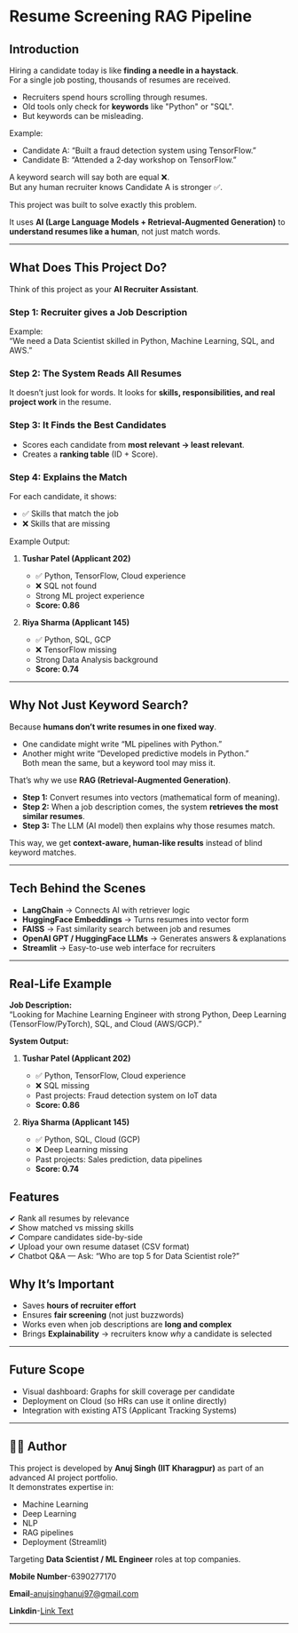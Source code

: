 # Resume Screening RAG Pipeline  

## Introduction  

Hiring a candidate today is like **finding a needle in a haystack**.  
For a single job posting, thousands of resumes are received.  

- Recruiters spend hours scrolling through resumes.  
- Old tools only check for **keywords** like "Python" or "SQL".  
- But keywords can be misleading.  

Example:  
- Candidate A: “Built a fraud detection system using TensorFlow.”  
- Candidate B: “Attended a 2‑day workshop on TensorFlow.”  

A keyword search will say both are equal ❌.  
But any human recruiter knows Candidate A is stronger ✅.  

This project was built to solve exactly this problem.  

It uses **AI (Large Language Models + Retrieval-Augmented Generation)** to **understand resumes like a human**, not just match words.  

---

## What Does This Project Do?  

Think of this project as your **AI Recruiter Assistant**.  

### Step 1: Recruiter gives a Job Description  
Example:  
“We need a Data Scientist skilled in Python, Machine Learning, SQL, and AWS.”  

### Step 2: The System Reads All Resumes  
It doesn’t just look for words. It looks for **skills, responsibilities, and real project work** in the resume.  

### Step 3: It Finds the Best Candidates  
- Scores each candidate from **most relevant → least relevant**.  
- Creates a **ranking table** (ID + Score).  

### Step 4: Explains the Match  
For each candidate, it shows:  
- ✅ Skills that match the job  
- ❌ Skills that are missing  

Example Output:  
1. **Tushar Patel (Applicant 202)**  
   - ✅ Python, TensorFlow, Cloud experience  
   - ❌ SQL not found  
   - Strong ML project experience  
   - **Score: 0.86**  

2. **Riya Sharma (Applicant 145)**  
   - ✅ Python, SQL, GCP  
   - ❌ TensorFlow missing  
   - Strong Data Analysis background  
   - **Score: 0.74**  

---

## Why Not Just Keyword Search?  

Because **humans don’t write resumes in one fixed way**.  
- One candidate might write “ML pipelines with Python.”  
- Another might write “Developed predictive models in Python.”  
Both mean the same, but a keyword tool may miss it.  

That’s why we use **RAG (Retrieval-Augmented Generation)**.  

- **Step 1:** Convert resumes into vectors (mathematical form of meaning).  
- **Step 2:** When a job description comes, the system **retrieves the most similar resumes**.  
- **Step 3:** The LLM (AI model) then explains why those resumes match.  

This way, we get **context-aware, human-like results** instead of blind keyword matches.  

---

## Tech Behind the Scenes  

- **LangChain** → Connects AI with retriever logic  
- **HuggingFace Embeddings** → Turns resumes into vector form  
- **FAISS** → Fast similarity search between job and resumes  
- **OpenAI GPT / HuggingFace LLMs** → Generates answers & explanations  
- **Streamlit** → Easy-to-use web interface for recruiters  

---

## Real-Life Example  

**Job Description:**  
“Looking for Machine Learning Engineer with strong Python, Deep Learning (TensorFlow/PyTorch), SQL, and Cloud (AWS/GCP).”  

**System Output:**  

1. **Tushar Patel (Applicant 202)**  
   - ✅ Python, TensorFlow, Cloud experience  
   - ❌ SQL missing  
   - Past projects: Fraud detection system on IoT data  
   - **Score: 0.86**  

2. **Riya Sharma (Applicant 145)**  
   - ✅ Python, SQL, Cloud (GCP)  
   - ❌ Deep Learning missing  
   - Past projects: Sales prediction, data pipelines  
   - **Score: 0.74**  



## Features  

✔ Rank all resumes by relevance  
✔ Show matched vs missing skills  
✔ Compare candidates side-by-side  
✔ Upload your own resume dataset (CSV format)  
✔ Chatbot Q&A — Ask: “Who are top 5 for Data Scientist role?”  



## Why It’s Important  

- Saves **hours of recruiter effort**  
- Ensures **fair screening** (not just buzzwords)  
- Works even when job descriptions are **long and complex**  
- Brings **Explainability** → recruiters know *why* a candidate is selected  

---

## Future Scope  

- Visual dashboard: Graphs for skill coverage per candidate  
- Deployment on Cloud (so HRs can use it online directly)  
- Integration with existing ATS (Applicant Tracking Systems)  

---

## 👨‍💻 Author  

This project is developed by **Anuj Singh (IIT Kharagpur)** as part of an advanced AI project portfolio.  
It demonstrates expertise in:  
- Machine Learning  
- Deep Learning  
- NLP  
- RAG pipelines  
- Deployment (Streamlit)  

Targeting **Data Scientist / ML Engineer** roles at top companies.

**Mobile Number**-6390277170

**Email**-anujsinghanuj97@gmail.com

**Linkdin**-[Link Text](https://www.linkedin.com/in/anuj-singh-5882971a9/details/education/)




---

